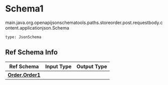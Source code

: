# Schema1
main.java.org.openapijsonschematools.paths.storeorder.post.requestbody.content.applicationjson.Schema
```
type: JsonSchema
```

## Ref Schema Info
Ref Schema | Input Type | Output Type
---------- | ---------- | -----------
[**Order.Order1**](../../../../../../hematools/components/schemas/Order.md) |  | 
